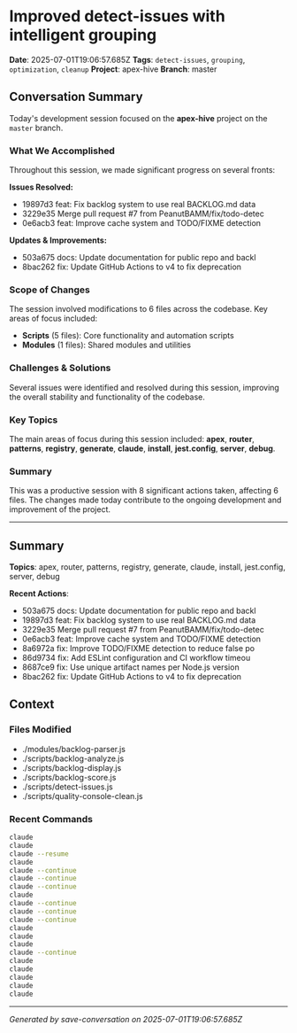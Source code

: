 # Improved detect-issues with intelligent grouping

**Date**: 2025-07-01T19:06:57.685Z
**Tags**: `detect-issues`, `grouping`, `optimization`, `cleanup`
**Project**: apex-hive
**Branch**: master

## Conversation Summary

Today's development session focused on the **apex-hive** project on the `master` branch.

### What We Accomplished

Throughout this session, we made significant progress on several fronts:

**Issues Resolved:**
- 19897d3 feat: Fix backlog system to use real BACKLOG.md data
- 3229e35 Merge pull request #7 from PeanutBAMM/fix/todo-detec
- 0e6acb3 feat: Improve cache system and TODO/FIXME detection

**Updates & Improvements:**
- 503a675 docs: Update documentation for public repo and backl
- 8bac262 fix: Update GitHub Actions to v4 to fix deprecation 

### Scope of Changes

The session involved modifications to 6 files across the codebase. Key areas of focus included:

- **Scripts** (5 files): Core functionality and automation scripts
- **Modules** (1 files): Shared modules and utilities

### Challenges & Solutions

Several issues were identified and resolved during this session, improving the overall stability and functionality of the codebase.

### Key Topics

The main areas of focus during this session included: **apex**, **router**, **patterns**, **registry**, **generate**, **claude**, **install**, **jest.config**, **server**, **debug**.

### Summary

This was a productive session with 8 significant actions taken, affecting 6 files. The changes made today contribute to the ongoing development and improvement of the project.

---

## Summary

**Topics**: apex, router, patterns, registry, generate, claude, install, jest.config, server, debug

**Recent Actions**:
- 503a675 docs: Update documentation for public repo and backl
- 19897d3 feat: Fix backlog system to use real BACKLOG.md data
- 3229e35 Merge pull request #7 from PeanutBAMM/fix/todo-detec
- 0e6acb3 feat: Improve cache system and TODO/FIXME detection
- 8a6972a fix: Improve TODO/FIXME detection to reduce false po
- 86d9734 fix: Add ESLint configuration and CI workflow timeou
- 8687ce9 fix: Use unique artifact names per Node.js version
- 8bac262 fix: Update GitHub Actions to v4 to fix deprecation 

## Context

### Files Modified

- ./modules/backlog-parser.js
- ./scripts/backlog-analyze.js
- ./scripts/backlog-display.js
- ./scripts/backlog-score.js
- ./scripts/detect-issues.js
- ./scripts/quality-console-clean.js

### Recent Commands

```bash
claude
claude
claude --resume
claude
claude --continue
claude --continue
claude --continue
claude
claude --continue
claude --continue
claude --continue
claude
claude
claude
claude --continue
claude
claude
claude
claude
claude
```

---

*Generated by save-conversation on 2025-07-01T19:06:57.685Z*
